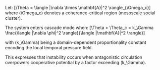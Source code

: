 Let:
[\Theta = \langle |\nabla \times \mathbf{A}|^2 \rangle_{\Omega_c}]
where (\Omega_c) denotes a coherence-critical region (mesoscale social cluster).

The system enters cascade mode when:
[\Theta > \Theta_c = k_\Gamma \frac{\langle |\nabla \phi|^2 \rangle}{\langle |\mathbf{A}|^2 \rangle}]

with (k_\Gamma) being a domain-dependent proportionality constant encoding the local temporal pressure field.

This expresses that instability occurs when antagonistic circulation overpowers cooperative potential by a factor exceeding (k_\Gamma).